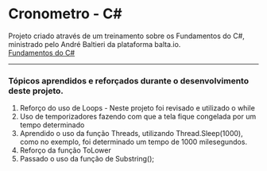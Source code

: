 <h1>Cronometro - C#</h1>
<p>Projeto criado através de um treinamento sobre os Fundamentos do C#, ministrado pelo André Baltieri da plataforma balta.io.<br>
<a href="https://balta.io/cursos/fundamentos-csharp">Fundamentos do C#</a>
<hr>
<h3>Tópicos aprendidos e reforçados durante o desenvolvimento deste projeto.</h3>
<ol>
  <li>Reforço do uso de Loops - Neste projeto foi revisado e utilizado o while</li>
  <li>Uso de temporizadores fazendo com que a tela fique congelada por um tempo determinado</li>
  <li>Aprendido o uso da função Threads, utilizando Thread.Sleep(1000), como no exemplo, foi determinado um tempo de 1000 milesegundos.</li>
  <li>Reforço da função ToLower</li>
  <li>Passado o uso da função de Substring();</li>
</ol>
